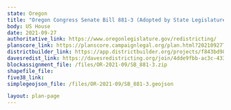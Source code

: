 ```yaml
---
state: Oregon
title: "Oregon Congress Senate Bill 881-3 (Adopted by State Legislature)"
body: US House
date: 2021-09-27
authoritative_link: https://www.oregonlegislature.gov/redistricting/
planscore_link: https://planscore.campaignlegal.org/plan.html?20210927T234458.994265666Z
districtbuilder_link: https://app.districtbuilder.org/projects/f843bd98-b9e0-4355-b528-d92662a22af8
davesredist_link: https://davesredistricting.org/join/4dde9fbb-ac3c-433a-ac35-29e383e0f741
blockassignment_file: /files/OR-2021-09/SB_881-3.zip
shapefile_file:
five38_link:
simplegeojson_file: /files/OR-2021-09/SB_881-3.geojson

layout: plan-page
---
```

